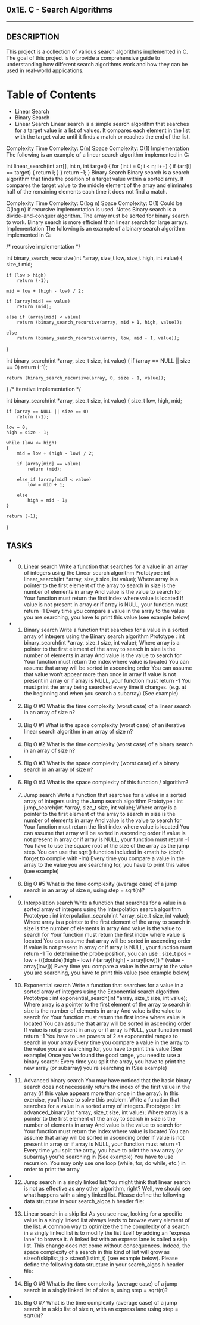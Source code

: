 ## 0x1E. C - Search Algorithms
---
## DESCRIPTION
This project is a collection of various search algorithms implemented in C. The goal of this project is to provide a comprehensive guide to understanding how different search algorithms work and how they can be used in real-world applications.

# Table of Contents
* Linear Search
* Binary Search
* Linear Search
Linear search is a simple search algorithm that searches for a target value in a list of values. It compares each element in the list with the target value until it finds a match or reaches the end of the list.

Complexity
Time Complexity: O(n)
Space Complexity: O(1)
Implementation
The following is an example of a linear search algorithm implemented in C:

int linear_search(int arr[], int n, int target) {
    for (int i = 0; i < n; i++) {
        if (arr[i] == target) {
            return i;
        }
    }
    return -1;
}
Binary Search
Binary search is a search algorithm that finds the position of a target value within a sorted array. It compares the target value to the middle element of the array and eliminates half of the remaining elements each time it does not find a match.

Complexity
Time Complexity: O(log n)
Space Complexity: O(1)
Could be O(log n) if recursive implementation is used.
Notes
Binary search is a divide-and-conquer algorithm.
The array must be sorted for binary search to work.
Binary search is more efficient than linear search for large arrays.
Implementation
The following is an example of a binary search algorithm implemented in C:

/* recursive implementation */

int binary_search_recursive(int *array, size_t low, size_t high, int value)
{
    size_t mid;

    if (low > high)
        return (-1);

    mid = low + (high - low) / 2;

    if (array[mid] == value)
        return (mid);

    else if (array[mid] < value)
        return (binary_search_recursive(array, mid + 1, high, value));

    else
        return (binary_search_recursive(array, low, mid - 1, value));
}

int binary_search(int *array, size_t size, int value)
{
    if (array == NULL || size == 0)
        return (-1);

    return (binary_search_recursive(array, 0, size - 1, value));
}
/* iterative implementation */

int binary_search(int *array, size_t size, int value)
{
    size_t low, high, mid;

    if (array == NULL || size == 0)
        return (-1);

    low = 0;
    high = size - 1;

    while (low <= high)
    {
        mid = low + (high - low) / 2;

        if (array[mid] == value)
            return (mid);

        else if (array[mid] < value)
            low = mid + 1;

        else
            high = mid - 1;
    }

    return (-1);
}

## TASKS
* 0. Linear search
Write a function that searches for a value in an array of integers using the Linear search algorithm
Prototype : int linear_search(int *array, size_t size, int value);
Where array is a pointer to the first element of the array to search in
size is the number of elements in array
And value is the value to search for
Your function must return the first index where value is located
If value is not present in array or if array is NULL, your function must return -1
Every time you compare a value in the array to the value you are searching, you have to print this value (see example below)
* 1. Binary search
Write a function that searches for a value in a sorted array of integers using the Binary search algorithm
Prototype : int binary_search(int *array, size_t size, int value);
Where array is a pointer to the first element of the array to search in
size is the number of elements in array
And value is the value to search for
Your function must return the index where value is located
You can assume that array will be sorted in ascending order
You can assume that value won’t appear more than once in array
If value is not present in array or if array is NULL, your function must return -1
You must print the array being searched every time it changes. (e.g. at the beginning and when you search a subarray) (See example)
* 2. Big O #0
What is the time complexity (worst case) of a linear search in an array of size n?
* 3. Big O #1
What is the space complexity (worst case) of an iterative linear search algorithm in an array of size n?
* 4. Big O #2
What is the time complexity (worst case) of a binary search in an array of size n?
* 5. Big O #3
What is the space complexity (worst case) of a binary search in an array of size n?
* 6. Big O #4
What is the space complexity of this function / algorithm?
* 7. Jump search
Write a function that searches for a value in a sorted array of integers using the Jump search algorithm
Prototype : int jump_search(int *array, size_t size, int value);
Where array is a pointer to the first element of the array to search in
size is the number of elements in array
And value is the value to search for
Your function must return the first index where value is located
You can assume that array will be sorted in ascending order
If value is not present in array or if array is NULL, your function must return -1
You have to use the square root of the size of the array as the jump step.
You can use the sqrt() function included in <math.h> (don’t forget to compile with -lm)
Every time you compare a value in the array to the value you are searching for, you have to print this value (see example)
* 8. Big O #5
What is the time complexity (average case) of a jump search in an array of size n, using step = sqrt(n)?
* 9. Interpolation search
Write a function that searches for a value in a sorted array of integers using the Interpolation search algorithm
Prototype : int interpolation_search(int *array, size_t size, int value);
Where array is a pointer to the first element of the array to search in
size is the number of elements in array
And value is the value to search for
Your function must return the first index where value is located
You can assume that array will be sorted in ascending order
If value is not present in array or if array is NULL, your function must return -1
To determine the probe position, you can use : size_t pos = low + (((double)(high - low) / (array[high] - array[low])) * (value - array[low]))
Every time you compare a value in the array to the value you are searching, you have to print this value (see example below)
* 10. Exponential search
Write a function that searches for a value in a sorted array of integers using the Exponential search algorithm
Prototype : int exponential_search(int *array, size_t size, int value);
Where array is a pointer to the first element of the array to search in
size is the number of elements in array
And value is the value to search for
Your function must return the first index where value is located
You can assume that array will be sorted in ascending order
If value is not present in array or if array is NULL, your function must return -1
You have to use powers of 2 as exponential ranges to search in your array
Every time you compare a value in the array to the value you are searching for, you have to print this value (See example)
Once you’ve found the good range, you need to use a binary search:
Every time you split the array, you have to print the new array (or subarray) you’re searching in (See example)
* 11. Advanced binary search
You may have noticed that the basic binary search does not necessarily return the index of the first value in the array (if this value appears more than once in the array). In this exercise, you’ll have to solve this problem.
Write a function that searches for a value in a sorted array of integers.
Prototype : int advanced_binary(int *array, size_t size, int value);
Where array is a pointer to the first element of the array to search in
size is the number of elements in array
And value is the value to search for
Your function must return the index where value is located
You can assume that array will be sorted in ascending order
If value is not present in array or if array is NULL, your function must return -1
Every time you split the array, you have to print the new array (or subarray) you’re searching in (See example)
You have to use recursion. You may only use one loop (while, for, do while, etc.) in order to print the array
* 12. Jump search in a singly linked list
You might think that linear search is not as effective as any other algorithm, right? Well, we should see what happens with a singly linked list.
Please define the following data structure in your search_algos.h header file:
* 13. Linear search in a skip list
As you see now, looking for a specific value in a singly linked list always leads to browse every element of the list. A common way to optimize the time complexity of a search in a singly linked list is to modify the list itself by adding an “express lane” to browse it. A linked list with an express lane is called a skip list. This change does not come without consequences. Indeed, the space complexity of a search in this kind of list will grow as sizeof(skiplist_t) > sizeof(listint_t) (see example below).
Please define the following data structure in your search_algos.h header file:
* 14. Big O #6
What is the time complexity (average case) of a jump search in a singly linked list of size n, using step = sqrt(n)?
* 15. Big O #7
What is the time complexity (average case) of a jump search in a skip list of size n, with an express lane using step = sqrt(n)?

